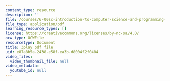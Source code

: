 ```yaml
---
content_type: resource
description: ''
file: /courses/6-00sc-introduction-to-computer-science-and-programming-spring-2011/e87a8b5a2438e58fea3bd8004f2f0484_K1w2o5i0NGQ.pdf
file_type: application/pdf
learning_resource_types: []
license: https://creativecommons.org/licenses/by-nc-sa/4.0/
ocw_type: OCWFile
resourcetype: Document
title: 3play pdf file
uid: e87a8b5a-2438-e58f-ea3b-d8004f2f0484
video_files:
  video_thumbnail_file: null
video_metadata:
  youtube_id: null
---
```

